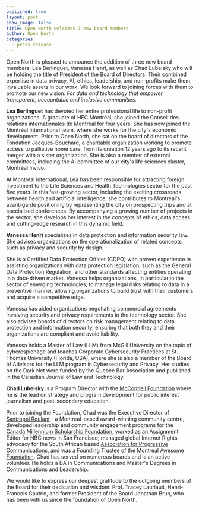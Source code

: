 ```yaml
---
published: true
layout: post
show_image: false
title: Open North welcomes 3 new board members
author: Open North
categories:
  - press release
---
```

Open North is pleased to announce the addition of three new board members: Léa Berlinguet, Vanessa Henri, as well as Chad Lubelsky who will be holding the title of President of the Board of Directors. Their combined expertise in data privacy, AI, ethics, leadership, and non-profits make them invaluable assets in our work. We look forward to joining forces with them to promote our new vision: *For data and technology that empower transparent, accountable and inclusive communities.*

**Léa Berlinguet** has devoted her entire professional life to non-profit organizations. A graduate of HEC Montréal, she joined the Conseil des relations internationales de Montréal for four years. She has now joined the Montréal International team, where she works for the city's economic development. Prior to Open North, she sat on the board of directors of the Fondation Jacques-Bouchard, a charitable organization working to promote access to palliative home care, from its creation 12 years ago to its recent merger with a sister organization. She is also a member of external committees, including the AI committee of our city's life sciences cluster, Montréal Invivo.

At Montréal International, Léa has been responsible for attracting foreign investment to the Life Sciences and Health Technologies sector for the past five years. In this fast-growing sector, including the exciting crossroads between health and artificial intelligence, she contributes to Montréal's avant-garde positioning by representing the city on prospecting trips and at specialized conferences. By accompanying a growing number of projects in the sector, she develops her interest in the concepts of ethics, data access and cutting-edge research in this dynamic field.

**Vanessa Henri** specializes in data protection and information security law. She advises organizations on the operationalization of related concepts such as privacy and security by design.

She is a Certified Data Protection Officer (CDPO) with proven experience in assisting organizations with data protection legislation, such as the General Data Protection Regulation, and other standards affecting entities operating in a data-driven market. Vanessa helps organizations, in particular in the sector of emerging technologies, to manage legal risks relating to data in a preventive manner, allowing organizations to build trust with their customers and acquire a competitive edge.

Vanessa has aided organizations negotiating commercial agreements involving security and privacy requirements in the technology sector. She also advises boards of directors on risk management relating to data protection and information security, ensuring that both they and their organizations are compliant and avoid liability.

Vanessa holds a Master of Law (LLM) from McGill University on the topic of cyberespionage and teaches Corporate Cybersecurity Practices at St. Thomas University (Florida, USA), where she is also a member of the Board of Advisors for the LLM program in Cybersecurity and Privacy. Her studies on the Dark Net were funded by the Quebec Bar Association and published in the Canadian Journal of Law and Technology.

**Chad Lubelsky** is a Program Director with the [McConnell Foundation](https://mcconnellfoundation.ca/) where he is the lead on strategy and program development for public interest journalism and post-secondary education.

Prior to joining the Foundation, Chad was the Executive Director of [Santropol Roulant](http://www.santropolroulant.org/) - a Montreal-based award-winning community centre, developed leadership and community engagement programs for the [Canada Millennium Scholarship Foundation](https://en.wikipedia.org/wiki/Canada_Millennium_Scholarship_Foundation), worked as an Assignment Editor for NBC news in San Francisco; managed global Internet Rights advocacy for the South African based [Association for Progressive Communications](http://www.apc.org/), and was a Founding Trustee of the Montreal [Awesome Foundation](https://www.awesomefoundation.org/en). Chad has served on numerous boards and is an active volunteer.  He holds a BA in Communications and Master's Degrees in Communications and Leadership.

We would like to express our deepest gratitude to the outgoing members of the Board for their dedication and wisdom: Prof. Tracey Lauriault, Henri-Francois Gautrin, and former President of the Board Jonathan Brun, who has been with us since the foundation of Open North.
